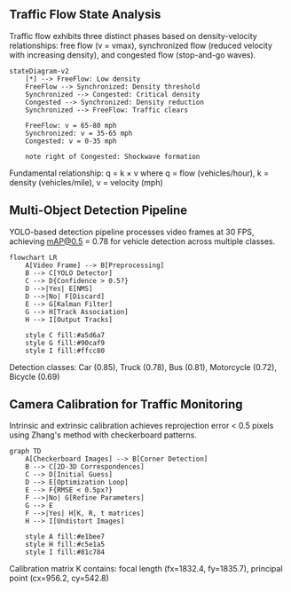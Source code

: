 ## Traffic Flow State Analysis

Traffic flow exhibits three distinct phases based on density-velocity relationships: free flow (v = vmax), synchronized flow (reduced velocity with increasing density), and congested flow (stop-and-go waves).

```mermaid
stateDiagram-v2
    [*] --> FreeFlow: Low density
    FreeFlow --> Synchronized: Density threshold
    Synchronized --> Congested: Critical density
    Congested --> Synchronized: Density reduction
    Synchronized --> FreeFlow: Traffic clears
    
    FreeFlow: v = 65-80 mph
    Synchronized: v = 35-65 mph
    Congested: v = 0-35 mph
    
    note right of Congested: Shockwave formation
```

Fundamental relationship: q = k × v where q = flow (vehicles/hour), k = density (vehicles/mile), v = velocity (mph)

## Multi-Object Detection Pipeline

YOLO-based detection pipeline processes video frames at 30 FPS, achieving mAP@0.5 = 0.78 for vehicle detection across multiple classes.

```mermaid
flowchart LR
    A[Video Frame] --> B[Preprocessing]
    B --> C[YOLO Detector]
    C --> D{Confidence > 0.5?}
    D -->|Yes| E[NMS]
    D -->|No| F[Discard]
    E --> G[Kalman Filter]
    G --> H[Track Association]
    H --> I[Output Tracks]
    
    style C fill:#a5d6a7
    style G fill:#90caf9
    style I fill:#ffcc80
```

Detection classes: Car (0.85), Truck (0.78), Bus (0.81), Motorcycle (0.72), Bicycle (0.69)

## Camera Calibration for Traffic Monitoring

Intrinsic and extrinsic calibration achieves reprojection error < 0.5 pixels using Zhang's method with checkerboard patterns.

```mermaid
graph TD
    A[Checkerboard Images] --> B[Corner Detection]
    B --> C[2D-3D Correspondences]
    C --> D[Initial Guess]
    D --> E[Optimization Loop]
    E --> F{RMSE < 0.5px?}
    F -->|No| G[Refine Parameters]
    G --> E
    F -->|Yes| H[K, R, t matrices]
    H --> I[Undistort Images]
    
    style A fill:#e1bee7
    style H fill:#c5e1a5
    style I fill:#81c784
```

Calibration matrix K contains: focal length (fx=1832.4, fy=1835.7), principal point (cx=956.2, cy=542.8)


```python

```
